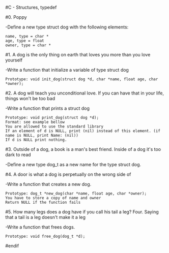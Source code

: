 #C - Structures, typedef

#0. Poppy

-Define a new type struct dog with the following elements:

	name, type = char *
	age, type = float
	owner, type = char *

#1. A dog is the only thing on earth that loves you more than you love yourself

-Write a function that initialize a variable of type struct dog

	Prototype: void init_dog(struct dog *d, char *name, float age, char *owner);

#2. A dog will teach you unconditional love. If you can have that in your life, things won't be too bad

-Write a function that prints a struct dog

	Prototype: void print_dog(struct dog *d);
	Format: see example bellow
	You are allowed to use the standard library
	If an element of d is NULL, print (nil) instead of this element. (if name is NULL, print Name: (nil))
	If d is NULL print nothing.

#3. Outside of a dog, a book is a man's best friend. Inside of a dog it's too dark to read

-Define a new type dog_t as a new name for the type struct dog.

#4. A door is what a dog is perpetually on the wrong side of

-Write a function that creates a new dog.

	Prototype: dog_t *new_dog(char *name, float age, char *owner);
	You have to store a copy of name and owner
	Return NULL if the function fails

#5. How many legs does a dog have if you call his tail a leg? Four. Saying that a tail is a leg doesn't make it a leg

-Write a function that frees dogs.

	Prototype: void free_dog(dog_t *d);

#endif
